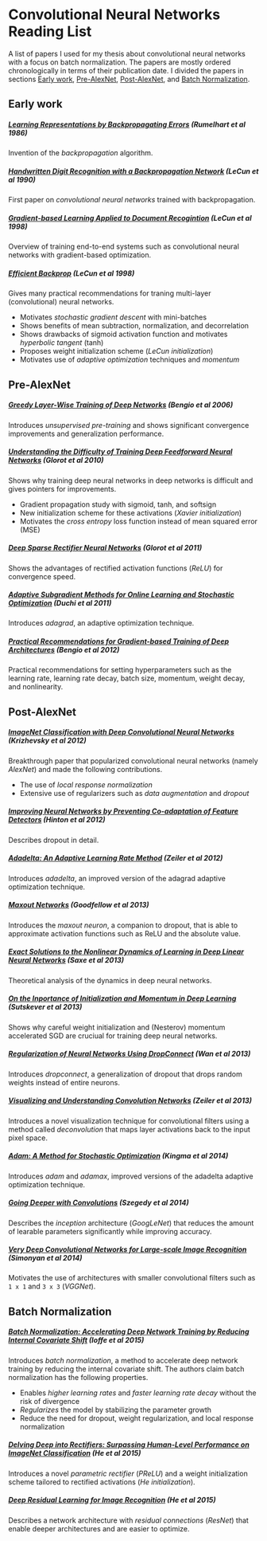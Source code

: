 # Convolutional Neural Networks Reading List

A list of papers I used for my thesis about convolutional neural networks with a focus on batch normalization. The papers are mostly ordered chronologically in terms of their publication date. I divided the papers in sections [Early work](#early-work), [Pre-AlexNet](#pre-alexnet), [Post-AlexNet](#post-alexnet), and [Batch Normalization](#batch-normalization).

## Early work

##### [Learning Representations by Backpropagating Errors](http://www.cs.toronto.edu/~hinton/absps/naturebp.pdf) (Rumelhart et al 1986)

Invention of the *backpropagation* algorithm.

##### [Handwritten Digit Recognition with a Backpropagation Network](http://yann.lecun.com/exdb/publis/pdf/lecun-90c.pdf) (LeCun et al 1990)

First paper on *convolutional neural networks* trained with backpropagation.

##### [Gradient-based Learning Applied to Document Recogintion](http://yann.lecun.com/exdb/publis/pdf/lecun-01a.pdf) (LeCun et al 1998)

Overview of training end-to-end systems such as convolutional neural networks with gradient-based optimization.

##### [Efficient Backprop](http://yann.lecun.com/exdb/publis/pdf/lecun-98b.pdf) (LeCun et al 1998)

Gives many practical recommendations for traning multi-layer (convolutional) neural networks.

* Motivates *stochastic gradient descent* with mini-batches
* Shows benefits of mean subtraction, normalization, and decorrelation
* Shows drawbacks of sigmoid activation function and motivates *hyperbolic tangent* (tanh)
* Proposes weight initialization scheme (*LeCun initialization*)
* Motivates use of *adaptive optimization* techniques and *momentum*

## Pre-AlexNet

##### [Greedy Layer-Wise Training of Deep Networks](https://papers.nips.cc/paper/3048-greedy-layer-wise-training-of-deep-networks.pdf) (Bengio et al 2006)

Introduces *unsupervised pre-training* and shows significant convergence improvements and generalization performance.

##### [Understanding the Difficulty of Training Deep Feedforward Neural Networks](http://jmlr.org/proceedings/papers/v9/glorot10a/glorot10a.pdf) (Glorot et al 2010)

Shows why training deep neural networks in deep networks is difficult and gives pointers for improvements.

* Gradient propagation study with sigmoid, tanh, and softsign
* New initialization scheme for these activations (*Xavier initialization*)
* Motivates the *cross entropy* loss function instead of mean squared error (MSE)

##### [Deep Sparse Rectifier Neural Networks](http://www.jmlr.org/proceedings/papers/v15/glorot11a/glorot11a.pdf) (Glorot et al 2011)

Shows the advantages of rectified activation functions (*ReLU*) for convergence speed.

##### [Adaptive Subgradient Methods for Online Learning and Stochastic Optimization](http://www.jmlr.org/papers/volume12/duchi11a/duchi11a.pdf) (Duchi et al 2011)

Introduces *adagrad*, an adaptive optimization technique.

##### [Practical Recommendations for Gradient-based Training of Deep Architectures](http://arxiv.org/pdf/1206.5533v2.pdf) (Bengio et al 2012)

Practical recommendations for setting hyperparameters such as the learning rate, learning rate decay, batch size, momentum, weight decay, and nonlinearity.

## Post-AlexNet

##### [ImageNet Classification with Deep Convolutional Neural Networks](http://www.cs.toronto.edu/~fritz/absps/imagenet.pdf) (Krizhevsky et al 2012)

Breakthrough paper that popularized convolutional neural networks (namely *AlexNet*) and made the following contributions.

* The use of *local response normalization*
* Extensive use of regularizers such as *data augmentation* and *dropout*

##### [Improving Neural Networks by Preventing Co-adaptation of Feature Detectors](http://arxiv.org/pdf/1207.0580.pdf) (Hinton et al 2012)

Describes dropout in detail.

##### [Adadelta: An Adaptive Learning Rate Method](http://arxiv.org/pdf/1212.5701v1.pdf) (Zeiler et al 2012)

Introduces *adadelta*, an improved version of the adagrad adaptive optimization technique.

##### [Maxout Networks](http://jmlr.org/proceedings/papers/v28/goodfellow13.pdf) (Goodfellow et al 2013)

Introduces the *maxout neuron*, a companion to dropout, that is able to approximate activation functions such as ReLU and the absolute value.

##### [Exact Solutions to the Nonlinear Dynamics of Learning in Deep Linear Neural Networks](http://arxiv.org/pdf/1312.6120v3.pdf) (Saxe et al 2013)

Theoretical analysis of the dynamics in deep neural networks.

##### [On the Inportance of Initialization and Momentum in Deep Learning](http://www.cs.utoronto.ca/~ilya/pubs/2013/1051_2.pdf) (Sutskever et al 2013)

Shows why careful weight initialization and (Nesterov) momentum accelerated SGD are cruciual for training deep neural networks.

##### [Regularization of Neural Networks Using DropConnect](http://machinelearning.wustl.edu/mlpapers/paper_files/icml2013_wan13.pdf) (Wan et al 2013)

Introduces *dropconnect*, a generalization of dropout that drops random weights instead of entire neurons.

##### [Visualizing and Understanding Convolution Networks](https://www.cs.nyu.edu/~fergus/papers/zeilerECCV2014.pdf) (Zeiler et al 2013)

Introduces a novel visualization technique for convolutional filters using a method called *deconvolution* that maps layer activations back to the input pixel space.

##### [Adam: A Method for Stochastic Optimization](http://arxiv.org/pdf/1412.6980v8.pdf) (Kingma et al 2014)

Introduces *adam* and *adamax*, improved versions of the adadelta adaptive optimization technique.

##### [Going Deeper with Convolutions](http://arxiv.org/pdf/1409.4842v1.pdf) (Szegedy et al 2014)

Describes the *inception* architecture (*GoogLeNet*) that reduces the amount of learable parameters significantly while improving accuracy.

##### [Very Deep Convolutional Networks for Large-scale Image Recognition](http://arxiv.org/pdf/1409.1556v6.pdf) (Simonyan et al 2014)

Motivates the use of architectures with smaller convolutional filters such as `1 x 1` and `3 x 3` (*VGGNet*).

## Batch Normalization

##### [Batch Normalization: Accelerating Deep Network Training by Reducing Internal Covariate Shift](http://arxiv.org/pdf/1502.03167v3.pdf) (Ioffe et al 2015)

Introduces *batch normalization*, a method to accelerate deep network training by reducing the internal covariate shift. The authors claim batch normalization has the following properties.

* Enables *higher learning rates* and *faster learning rate decay* without the risk of divergence
* *Regularizes* the model by stabilizing the parameter growth
* Reduce the need for dropout, weight regularization, and local response normalization

##### [Delving Deep into Rectifiers: Surpassing Human-Level Performance on ImageNet Classification](http://arxiv.org/pdf/1502.01852v1.pdf) (He et al 2015)

Introduces a novel *parametric rectifier* (*PReLU*) and a weight initialization scheme tailored to rectified activations (*He initialization*).

##### [Deep Residual Learning for Image Recognition](http://arxiv.org/pdf/1512.03385v1.pdf) (He et al 2015)

Describes a network architecture with *residual connections* (*ResNet*) that enable deeper architectures and are easier to optimize.
